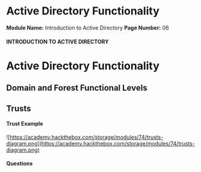 <!--
 // Platform: Academy
// URL: https://academy.hackthebox.com/module/74/section/1349
// Platform Version: V1
// Module ID: 74
// Module Name: Introduction to Active Directory
// Module Difficulty: Fundamental
// Section ID: 1349
// Section Title: Active Directory Functionality
// Page Title: Introduction to Active Directory
// Page Number: 06
-->

# Active Directory Functionality

**Module Name:** Introduction to Active Directory **Page Number:** 06

#### INTRODUCTION TO ACTIVE DIRECTORY

# Active Directory Functionality

## Domain and Forest Functional Levels

## Trusts

#### Trust Example

![https://academy.hackthebox.com/storage/modules/74/trusts-diagram.png](https://academy.hackthebox.com/storage/modules/74/trusts-diagram.png)

#### Questions

####